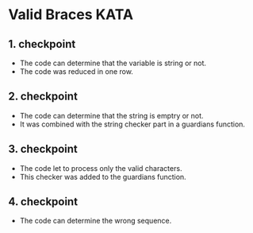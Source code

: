 # Valid Braces KATA

## 1. checkpoint  

- The code can determine that the variable is string or not.
- The code was reduced in one row.

## 2. checkpoint

- The code can determine that the string is emptry or not.
- It was combined with the string checker part in a guardians function.

## 3. checkpoint

- The code let to process only the valid characters.
- This checker was added to the guardians function.

## 4. checkpoint

- The code can determine the wrong sequence.
